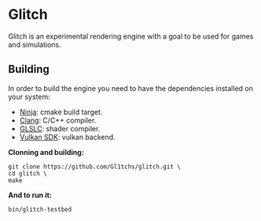 # Glitch

Glitch is an experimental rendering engine with a goal to be used for games
and simulations.

## Building

In order to build the engine you need to have the dependencies installed on your
system:
- [Ninja](https://ninja-build.org/): cmake build target.
- [Clang](https://clang.llvm.org/): C/C++ compiler.
- [GLSLC](https://github.com/google/shaderc): shader compiler.
- [Vulkan SDK](https://www.lunarg.com/vulkan-sdk/): vulkan backend.

**Clonning and building:**
```
git clone https://github.com/Gl1tchs/glitch.git \
cd glitch \
make
```
**And to run it:**
```
bin/glitch-testbed
```
